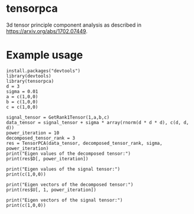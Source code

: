 # tensorpca
3d tensor principle component analysis as described in https://arxiv.org/abs/1702.07449.

# Example usage

```
install.packages("devtools")
library(devtools)
library(tensorpca)
d = 3
sigma = 0.01
a = c(1,0,0)
b = c(1,0,0)
c = c(1,0,0)

signal_tensor = GetRank1Tensor(1,a,b,c)
data_tensor = signal_tensor + sigma * array(rnorm(d * d * d), c(d, d, d))
power_iteration = 10
decomposed_tensor_rank = 3
res = TensorPCA(data_tensor, decomposed_tensor_rank, sigma, power_iteration)
print("Eigen values of the decomposed tensor:")
print(res$D[, power_iteration])

print("Eigen values of the signal tensor:")
print(c(1,0,0))

print("Eigen vectors of the decomposed tensor:")
print(res$U[, 1, power_iteration])
    
print("Eigen vectors of the signal tensor:")
print(c(1,0,0))
```
